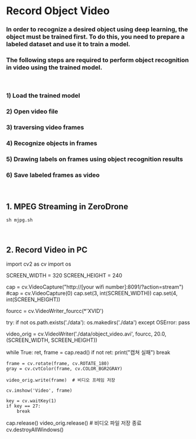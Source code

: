 # Record Object Video

### In order to recognize a desired object using deep learning, the object must be trained first. To do this, you need to prepare a labeled dataset and use it to train a model.
### The following steps are required to perform object recognition in video using the trained model.

<br/>

### 1) Load the trained model
### 2) Open video file
### 3) traversing video frames
### 4) Recognize objects in frames
### 5) Drawing labels on frames using object recognition results
### 6) Save labeled frames as video

<br/>

## 1. MPEG Streaming in ZeroDrone

    sh mjpg.sh
    
<br/>

## 2. Record Video in PC 

import cv2 as cv
import os

SCREEN_WIDTH = 320
SCREEN_HEIGHT = 240

cap = cv.VideoCapture("http://[your wifi number]:8091/?action=stream")
#cap = cv.VideoCapture(0)
cap.set(3, int(SCREEN_WIDTH))
cap.set(4, int(SCREEN_HEIGHT))

fourcc = cv.VideoWriter_fourcc(*'XVID')

try:
    if not os.path.exists('./data'):
        os.makedirs('./data')
except OSError:
    pass

video_orig = cv.VideoWriter('./data/object_video.avi', fourcc, 20.0, (SCREEN_WIDTH, SCREEN_HEIGHT))

while True:
    ret, frame = cap.read()
    if not ret:
        print("캡쳐 실패")
        break

    frame = cv.rotate(frame, cv.ROTATE_180)
    gray = cv.cvtColor(frame, cv.COLOR_BGR2GRAY)

    video_orig.write(frame)  # 비디오 프레임 저장

    cv.imshow('Video', frame)

    key = cv.waitKey(1)
    if key == 27:
        break

cap.release()
video_orig.release()  # 비디오 파일 저장 종료
cv.destroyAllWindows()


